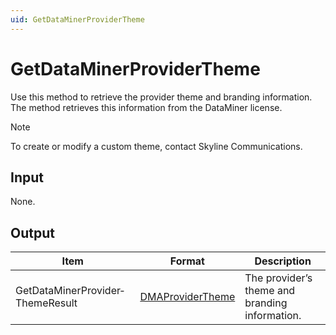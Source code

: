 ```yaml
---
uid: GetDataMinerProviderTheme
---
```


# GetDataMinerProviderTheme

Use this method to retrieve the provider theme and branding information. The method retrieves this information from the DataMiner license.

> [!NOTE]
> To create or modify a custom theme, contact Skyline Communications.

## Input

None.

## Output

| Item                             | Format           | Description                                    |
|----------------------------------|------------------|------------------------------------------------|
| GetDataMinerProvider­ThemeResult | [DMAProviderTheme](xref:DMAProviderTheme) | The provider’s theme and branding information. |
